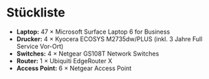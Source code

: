 # Stückliste

- **Laptop:** 47 × Microsoft Surface Laptop 6 for Business  
- **Drucker:** 4 × Kyocera ECOSYS M2735dw/PLUS (inkl. 3 Jahre Full Service Vor-Ort)  
- **Switches:** 4 × Netgear GS108T Network Switches  
- **Router:** 1 × Ubiquiti EdgeRouter X  
- **Access Point:** 6 × Netgear Access Point  


